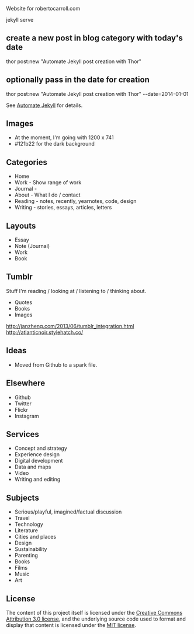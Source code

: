 Website for robertocarroll.com

jekyll serve

## create a new post in blog category with today's date
thor post:new "Automate Jekyll post creation with Thor"

## optionally pass in the date for creation
thor post:new "Automate Jekyll post creation with Thor" --date=2014-01-01

See [Automate Jekyll](http://www.guyroutledge.co.uk/blog/automate-jekyll-post-creation-with-thor/) for details.

## Images
- At the moment, I'm going with 1200 x 741
- #121b22 for the dark background

## Categories
- Home
- Work - Show range of work
- Journal -
- About - What I do / contact
- Reading - notes, recently, yearnotes, code, design
- Writing - stories, essays, articles, letters

## Layouts
- Essay
- Note (Journal)
- Work
- Book

## Tumblr
Stuff I'm reading / looking at / listening to / thinking about.
- Quotes
- Books
- Images

http://janzheng.com/2013/06/tumblr_integration.html
http://atlanticnoir.stylehatch.co/

## Ideas
- Moved from Github to a spark file.

## Elsewhere
- Github
- Twitter
- Flickr
- Instagram

## Services
- Concept and strategy
- Experience design
- Digital development
- Data and maps
- Video
- Writing and editing

## Subjects
- Serious/playful, imagined/factual discussion
- Travel
- Technology
- Literature
- Cities and places
- Design
- Sustainability
- Parenting
- Books
- Films
- Music
- Art

## License
The content of this project itself is licensed under the
[Creative Commons Attribution 3.0 license](http://creativecommons.org/licenses/by/3.0/us/deed.en_US), and the underlying source code used to format and display that content is licensed under the [MIT license](http://opensource.org/licenses/mit-license.php).
